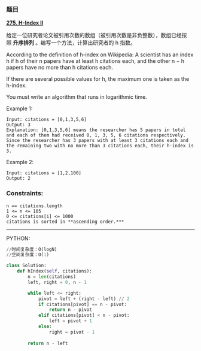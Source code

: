 ### 题目

 **[275. H-Index II](https://leetcode-cn.com/problems/h-index-ii/)** 
 
给定一位研究者论文被引用次数的数组（被引用次数是非负整数），数组已经按照 **升序排列** 。编写一个方法，计算出研究者的 h 指数。

According to the definition of h-index on Wikipedia: A scientist has an index h if h of their n papers have at least h citations each, and the other n − h papers have no more than h citations each.

If there are several possible values for h, the maximum one is taken as the h-index.

You must write an algorithm that runs in logarithmic time.

Example 1:
```
Input: citations = [0,1,3,5,6]
Output: 3
Explanation: [0,1,3,5,6] means the researcher has 5 papers in total and each of them had received 0, 1, 3, 5, 6 citations respectively.
Since the researcher has 3 papers with at least 3 citations each and the remaining two with no more than 3 citations each, their h-index is 3.
```

Example 2:
```
Input: citations = [1,2,100]
Output: 2
```

### Constraints:
```
n == citations.length
1 <= n <= 105
0 <= citations[i] <= 1000
citations is sorted in **ascending order.***
```
---



PYTHON:
```Python
//时间复杂度：O(logN)
//空间复杂度：O(1)

class Solution:
    def hIndex(self, citations):
        n = len(citations)
        left, right = 0, n - 1

        while left <= right:
            pivot = left + (right - left) // 2
            if citations[pivot] == n - pivot:
                return n - pivot
            elif citations[pivot] < n - pivot:
                left = pivot + 1
            else:
                right = pivot - 1
        
        return n - left

```
